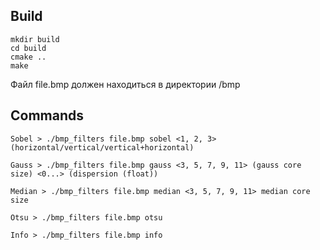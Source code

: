 
## Build
```
mkdir build
cd build
cmake ..
make
```

Файл file.bmp  должен находиться в директории /bmp
## Commands
```
Sobel > ./bmp_filters file.bmp sobel <1, 2, 3> (horizontal/vertical/vertical+horizontal)

Gauss > ./bmp_filters file.bmp gauss <3, 5, 7, 9, 11> (gauss core size) <0...> (dispersion (float))

Median > ./bmp_filters file.bmp median <3, 5, 7, 9, 11> median core size

Otsu > ./bmp_filters file.bmp otsu 

Info > ./bmp_filters file.bmp info 
```
